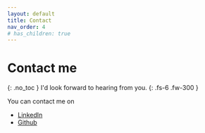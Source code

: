 ```yaml
---
layout: default
title: Contact
nav_order: 4
# has_children: true
---
```

# Contact me
{: .no_toc }
I'd look forward to hearing from you.
{: .fs-6 .fw-300 }

You can contact me on
- [LinkedIn](https://www.linkedin.com/in/thischriswood) 
- [Github](https://github.com/blinky893/)